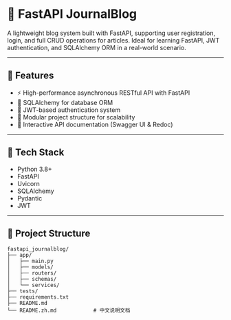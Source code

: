 # 📝 FastAPI JournalBlog

A lightweight blog system built with FastAPI, supporting user registration, login, and full CRUD operations for articles. Ideal for learning FastAPI, JWT authentication, and SQLAlchemy ORM in a real-world scenario.

---

## 🚀 Features

- ⚡ High-performance asynchronous RESTful API with FastAPI
- 🧱 SQLAlchemy for database ORM
- 🔐 JWT-based authentication system
- 🧩 Modular project structure for scalability
- 📄 Interactive API documentation (Swagger UI & Redoc)

---

## 🧰 Tech Stack

- Python 3.8+
- FastAPI
- Uvicorn
- SQLAlchemy
- Pydantic
- JWT

---

## 📁 Project Structure

```text
fastapi_journalblog/
├── app/
│   ├── main.py
│   ├── models/
│   ├── routers/
│   ├── schemas/
│   └── services/
├── tests/
├── requirements.txt
├── README.md
└── README.zh.md            # 中文说明文档

